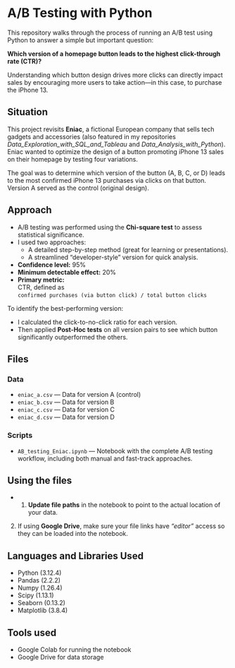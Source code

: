 # A/B Testing with Python

This repository walks through the process of running an A/B test using Python to answer a simple but important question:

**Which version of a homepage button leads to the highest click-through rate (CTR)?**

Understanding which button design drives more clicks can directly impact sales by encouraging more users to take action—in this case, to purchase the iPhone 13.

## Situation
This project revisits **Eniac**, a fictional European company that sells tech gadgets and accessories (also featured in my repositories *Data_Exploration_with_SQL_and_Tableau* and *Data_Analysis_with_Python*). Eniac wanted to optimize the design of a button promoting iPhone 13 sales on their homepage by testing four variations.

The goal was to determine which version of the button (A, B, C, or D) leads to the most confirmed iPhone 13 purchases via clicks on that button. Version A served as the control (original design).

## Approach

- A/B testing was performed using the **Chi-square test** to assess statistical significance.
- I used two approaches:
  - A detailed step-by-step method (great for learning or presentations).
  - A streamlined “developer-style” version for quick analysis.
- **Confidence level:** 95%
- **Minimum detectable effect:** 20%
- **Primary metric:**  
  CTR, defined as  
  `confirmed purchases (via button click) / total button clicks`

To identify the best-performing version:
- I calculated the click-to-no-click ratio for each version.
- Then applied **Post-Hoc tests** on all version pairs to see which button significantly outperformed the others.

## Files

### Data
- `eniac_a.csv` — Data for version A (control)
- `eniac_b.csv` — Data for version B
- `eniac_c.csv` — Data for version C
- `eniac_d.csv` — Data for version D

### Scripts
- `AB_testing_Eniac.ipynb` — Notebook with the complete A/B testing workflow, including both manual and fast-track approaches.

## Using the files
- 1. **Update file paths** in the notebook to point to the actual location of your data.
2. If using **Google Drive**, make sure your file links have *“editor”* access so they can be loaded into the notebook.

## Languages and Libraries Used

- Python (3.12.4)
- Pandas (2.2.2)
- Numpy (1.26.4)
- Scipy (1.13.1)
- Seaborn (0.13.2)
- Matplotlib (3.8.4)

## Tools used

- Google Colab for running the notebook
- Google Drive for data storage
